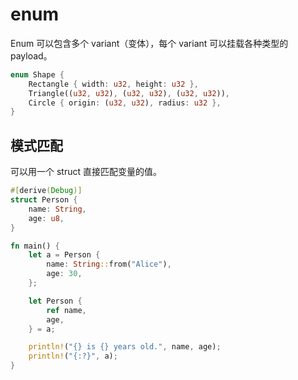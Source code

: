 # enum
Enum 可以包含多个 variant（变体），每个 variant 可以挂载各种类型的 payload。
```rust
enum Shape {
    Rectangle { width: u32, height: u32 },
    Triangle((u32, u32), (u32, u32), (u32, u32)),
    Circle { origin: (u32, u32), radius: u32 },
}
```

## 模式匹配
可以用一个 struct 直接匹配变量的值。
```rust
#[derive(Debug)]
struct Person {
    name: String,
    age: u8,
}

fn main() {
    let a = Person {
        name: String::from("Alice"),
        age: 30,
    };

    let Person {
        ref name,
        age,
    } = a;

    println!("{} is {} years old.", name, age);
    println!("{:?}", a);
}
```